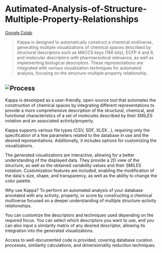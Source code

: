 # Autimated-Analysis-of-Structure-Multiple-Property-Relationships

[Google Colab](https://colab.research.google.com/drive/17SSd2BuBfMffRJKJwfYrDPwK3khvvAIj?usp=sharing)

>Kappa is designed to automatically construct a chemical multiverse, generating multiple visualizations of chemical spaces described by structural descriptors such as MACCS keys (166 bits), ECFP 4 and 6, and molecular descriptors with pharmaceutical relevance, as well as implementing biological descriptors. These representations are integrated with various visualization techniques for automated analysis, focusing on the structure-multiple property relationship.

![Process]()
---

Kappa is developed as a user-friendly, open-source tool that automates the construction of chemical spaces by integrating different representations to provide a more comprehensive description of the structural, chemical, and functional characteristics of a set of molecules described by their SMILES notation and an associated activity/property.

Kappa supports various file types (CSV, SDF, XLSX...), requiring only the specification of a few parameters related to the database in use and the desired representations. Additionally, it includes options for customizing the visualizations.

The generated visualizations are interactive, allowing for a better understanding of the displayed data. They provide a 2D view of the structure, as well as the obtained variability values and their SMILES notation. Customization features are included, enabling the modification of the data's size, shape, and transparency, as well as the ability to change the color palette.

Why use Kappa?
To perform an automated analysis of your database annotated with any activity, property, or score by constructing a chemical multiverse focused on a deeper understanding of multiple structure-activity relationships. 

You can customize the descriptors and techniques used depending on the required focus. You can select which descriptors you want to use, and you can also input a similarity matrix of any desired descriptor, allowing its integration into the generated visualizations.

Access to well-documented code is provided, covering database curation processes, similarity calculations, and dimensionality reduction techniques.
